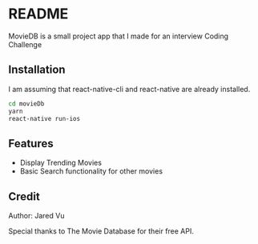 # README

MovieDB is a small project app that I made for an interview Coding Challenge

## Installation
I am assuming that react-native-cli and react-native are already installed.
```bash
cd movieDb
yarn
react-native run-ios
```

## Features
- Display Trending Movies
- Basic Search functionality for other movies

## Credit
Author: Jared Vu

Special thanks to The Movie Database for their free API.
